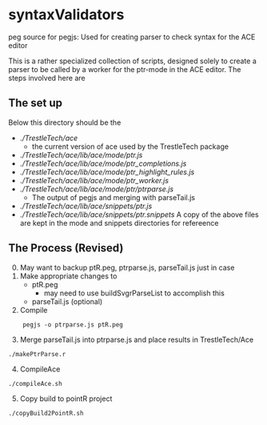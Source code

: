 # syntaxValidators
peg source for pegjs: Used for creating parser to check syntax for the ACE editor

This is a rather specialized collection of scripts, designed solely to create a parser
to be called by a worker for the ptr-mode in the ACE editor. The steps involved here
are

## The set up

Below this directory should be the 
- *./TrestleTech/ace*  
    - the  current version of ace used by the TrestleTech package 
- *./TrestleTech/ace/lib/ace/mode/ptr.js*
- *./TrestleTech/ace/lib/ace/mode/ptr_completions.js*
- *./TrestleTech/ace/lib/ace/mode/ptr_highlight_rules.js*
- *./TrestleTech/ace/lib/ace/mode/ptr_worker.js*
- *./TrestleTech/ace/lib/ace/mode/ptr/ptrparse.js* 
    - The output of pegjs and merging with parseTail.js
- *./TrestleTech/ace/lib/ace/snippets/ptr.js*
- *./TrestleTech/ace/lib/ace/snippets/ptr.snippets*
A copy of the above files are kept in the mode and snippets directories for refereence

## The Process (Revised)

0. May want to backup ptR.peg, ptrparse.js, parseTail.js just in case
1. Make appropriate changes to
    + ptR.peg
        + may need to use buildSvgrParseList to accomplish this
    + parseTail.js (optional)
2. Compile 
```
    pegjs -o ptrparse.js ptR.peg
```
3. Merge parseTail.js into ptrparse.js and place results in TrestleTech/Ace
```
./makePtrParse.r
```
4. CompileAce
```
./compileAce.sh
```
5. Copy build to pointR project
```
./copyBuild2PointR.sh
```
